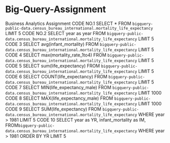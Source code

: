 # Big-Query-Assignment
Business Analytics Assignment
CODE NO.1
SELECT * FROM `bigquery-public-data.census_bureau_international.mortality_life_expectancy` LIMIT 5
CODE NO.2
SELECT year as year FROM `bigquery-public-data.census_bureau_international.mortality_life_expectancy` LIMIT 5
CODE 3
SELECT avg(infant_mortality) FROM `bigquery-public-data.census_bureau_international.mortality_life_expectancy` LIMIT 5
CODE 4
SELECT max(mortality_rate_1to4) FROM `bigquery-public-data.census_bureau_international.mortality_life_expectancy` LIMIT 5
CODE 5
SELECT sum(life_expectancy) FROM `bigquery-public-data.census_bureau_international.mortality_life_expectancy` LIMIT 5
CODE 6
SELECT COUNT(life_expectancy) FROM `bigquery-public-data.census_bureau_international.mortality_life_expectancy` LIMIT 5
CODE 7
SELECT MIN(life_expectancy_male) FROM `bigquery-public-data.census_bureau_international.mortality_life_expectancy` LIMIT 1000
CODE 8
SELECT MAX(life_expectancy_male) FROM `bigquery-public-data.census_bureau_international.mortality_life_expectancy` LIMIT 1000
CODE 9
SELECT SUM(life_expectancy) FROM `bigquery-public-data.census_bureau_international.mortality_life_expectancy` 
WHERE year > 1981
LIMIT 5
CODE 10
SELECT year as YR, infant_mortality as IM,  FROM`bigquery-public-data.census_bureau_international.mortality_life_expectancy`
WHERE year > 1981
ORDER BY YR
LIMIT 5
